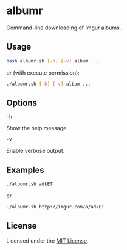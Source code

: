 <!-- Nikita Kouevda -->
<!-- 2013/01/13 -->

# albumr

Command-line downloading of Imgur albums.

## Usage

```bash
bash albumr.sh [-h] [-v] album ...
```

or (with execute permission):

```bash
./albumr.sh [-h] [-v] album ...
```

## Options

    -h

Show the help message.

    -v

Enable verbose output.

## Examples

```bash
./albumr.sh adkET
```

or

```bash
./albumr.sh http://imgur.com/a/adkET
```

## License

Licensed under the [MIT License](http://www.opensource.org/licenses/MIT).
